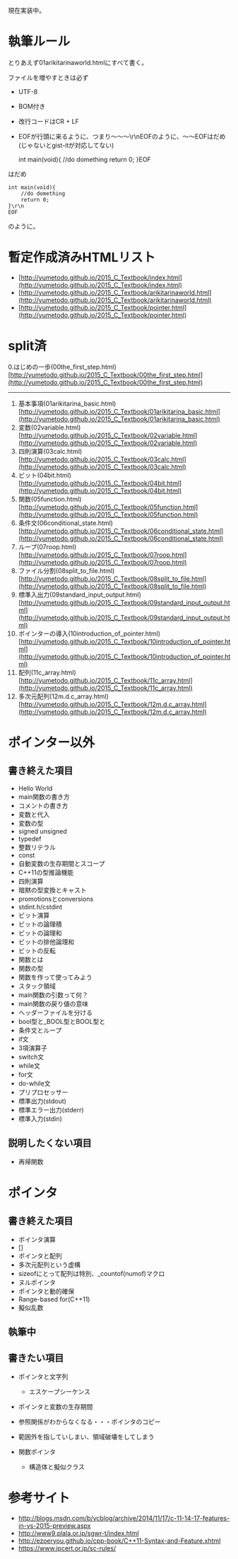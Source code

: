 ﻿現在実装中。
# 執筆ルール
とりあえず01arikitarinaworld.htmlにすべて書く。

ファイルを増やすときは必ず
- UTF-8
- BOM付き
- 改行コードはCR + LF
- EOFが行頭に来るように、つまり～～～\r\nEOFのように、～～EOFはだめ(じゃないとgist-itが対応してない)

    int main(void){
    	//do domething
    	return 0;
    }EOF

はだめ

    int main(void){
    	//do domething
    	return 0;
    }\r\n
    EOF

のように。
# 暫定作成済みHTMLリスト
- [http://yumetodo.github.io/2015_C_Textbook/index.html](http://yumetodo.github.io/2015_C_Textbook/index.html)
- [http://yumetodo.github.io/2015_C_Textbook/arikitarinaworld.html](http://yumetodo.github.io/2015_C_Textbook/arikitarinaworld.html)
- [http://yumetodo.github.io/2015_C_Textbook/pointer.html](http://yumetodo.github.io/2015_C_Textbook/pointer.html)

# split済
0.はじめの一歩(00the_first_step.html)  
[http://yumetodo.github.io/2015_C_Textbook/00the_first_step.html](http://yumetodo.github.io/2015_C_Textbook/00the_first_step.html)

----

1. 基本事項(01arikitarina_basic.html)  
[http://yumetodo.github.io/2015_C_Textbook/01arikitarina_basic.html](http://yumetodo.github.io/2015_C_Textbook/01arikitarina_basic.html)  
2. 変数(02variable.html)  
[http://yumetodo.github.io/2015_C_Textbook/02variable.html](http://yumetodo.github.io/2015_C_Textbook/02variable.html)
3. 四則演算(03calc.html)  
[http://yumetodo.github.io/2015_C_Textbook/03calc.html](http://yumetodo.github.io/2015_C_Textbook/03calc.html)
4. ビット(04bit.html)  
[http://yumetodo.github.io/2015_C_Textbook/04bit.html](http://yumetodo.github.io/2015_C_Textbook/04bit.html)
5. 関数(05function.html)  
[http://yumetodo.github.io/2015_C_Textbook/05function.html](http://yumetodo.github.io/2015_C_Textbook/05function.html)
6. 条件文(06conditional_state.html)  
[http://yumetodo.github.io/2015_C_Textbook/06conditional_state.html](http://yumetodo.github.io/2015_C_Textbook/06conditional_state.html)
7. ループ(07roop.html)  
[http://yumetodo.github.io/2015_C_Textbook/07roop.html](http://yumetodo.github.io/2015_C_Textbook/07roop.html)
8. ファイル分割(08split_to_file.html)  
[http://yumetodo.github.io/2015_C_Textbook/08split_to_file.html](http://yumetodo.github.io/2015_C_Textbook/08split_to_file.html)
9. 標準入出力(09standard_input_output.html)  
[http://yumetodo.github.io/2015_C_Textbook/09standard_input_output.html](http://yumetodo.github.io/2015_C_Textbook/09standard_input_output.html)
10. ポインターの導入(10introduction_of_pointer.html)  
[http://yumetodo.github.io/2015_C_Textbook/10introduction_of_pointer.html](http://yumetodo.github.io/2015_C_Textbook/10introduction_of_pointer.html)
11. 配列(11c_array.html)  
[http://yumetodo.github.io/2015_C_Textbook/11c_array.html](http://yumetodo.github.io/2015_C_Textbook/11c_array.html)
12. 多次元配列(12m.d.c_array.html)  
[http://yumetodo.github.io/2015_C_Textbook/12m.d.c_array.html](http://yumetodo.github.io/2015_C_Textbook/12m.d.c_array.html)

# ポインター以外
## 書き終えた項目
- Hello World
- main関数の書き方
- コメントの書き方
- 変数と代入
- 変数の型
- signed unsigned
- typedef
- 整数リテラル
- const
- 自動変数の生存期間とスコープ
- C++11の型推論機能
- 四則演算
- 暗黙の型変換とキャスト
- promotionsとconversions
- stdint.h/cstdint
- ビット演算
- ビットの論理積
- ビットの論理和
- ビットの排他論理和
- ビットの反転
- 関数とは
- 関数の型
- 関数を作って使ってみよう
- スタック領域
- main関数の引数って何？
- main関数の戻り値の意味
- ヘッダーファイルを分ける
- bool型と_BOOL型とBOOL型と
- 条件文とループ
- if文
- 3項演算子
- switch文
- while文
- for文
- do-while文
- プリプロセッサー
- 標準出力(stdout)
- 標準エラー出力(stderr)
- 標準入力(stdin)

## 説明したくない項目
- 再帰関数

# ポインタ
## 書き終えた項目
- ポインタ演算
- []
- ポインタと配列
- 多次元配列という虚構
- sizeofにとって配列は特別、_countof(numof)マクロ
- ヌルポインタ
- ポインタと動的確保
- Range-based for(C++11)
- 擬似乱数

## 執筆中


## 書きたい項目
- ポインタと文字列
	- エスケープシーケンス
- ポインタと変数の生存期間
- 参照関係がわからなくなる・・・ポインタのコピー
- 範囲外を指していしまい、領域破壊をしてしまう

- 関数ポインタ
	- 構造体と擬似クラス

# 参考サイト #
- http://blogs.msdn.com/b/vcblog/archive/2014/11/17/c-11-14-17-features-in-vs-2015-preview.aspx
- http://www9.plala.or.jp/sgwr-t/index.html
- http://ezoeryou.github.io/cpp-book/C++11-Syntax-and-Feature.xhtml
- https://www.jpcert.or.jp/sc-rules/
